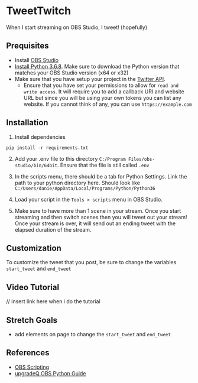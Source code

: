 # TweetTwitch
When I start streaming on OBS Studio, I tweet! (hopefully)

## Prequisites
- Install [OBS Studio](https://obsproject.com/)
- [Install Python 3.6.8](https://www.python.org/downloads/release/python-368/). Make sure to download the Python version that matches your OBS Studio version (x64 or x32)
- Make sure that you have setup your project in the [Twitter API](https://developer.twitter.com/en/docs/twitter-api).
    - Ensure that you have set your permissions to allow for `read and write access`. It will require you to add a callback URI and website URL but since you will be using your own tokens you can list any website. If you cannot think of any, you can use `https://example.com`

## Installation
1. Install dependencies
```
pip install -r requirements.txt
```
2. Add your .env file to this directory `C:/Program Files/obs-studio/bin/64bit`. Ensure that the file is still called `.env`

3. In the scripts menu, there should be a tab for Python Settings. Link the path to your python directory here. Should look like `C:/Users/danie/AppData/Local/Programs/Python/Python36`

4. Load your script in the `Tools > scripts` menu in OBS Studio. 

5. Make sure to have more than 1 scene in your stream. Once you start streaming and then switch scenes then you will tweet out your stream! Once your stream is over, it will send out an ending tweet with the elapsed duration of the stream.

## Customization
To customize the tweet that you post, be sure to change the variables `start_tweet` and `end_tweet`

## Video Tutorial
// insert link here when i do the tutorial

## Stretch Goals
- add elements on page to change the `start_tweet` and `end_tweet`

## References
- [OBS Scripting](https://obsproject.com/docs/scripting.html#script-function-exports)
- [upgradeQ OBS Python Guide](https://github.com/upgradeQ/OBS-Studio-Python-Scripting-Cheatsheet-obspython-Examples-of-API#ui)